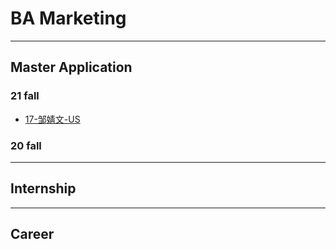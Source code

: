 # BA Marketing

------

## Master Application

### 21 fall

- [17-邹婧文-US](grad-application/international-business-school-suzhou/economics/17-邹婧文-us.md)

### 20 fall

------

## Internship

------

## Career

